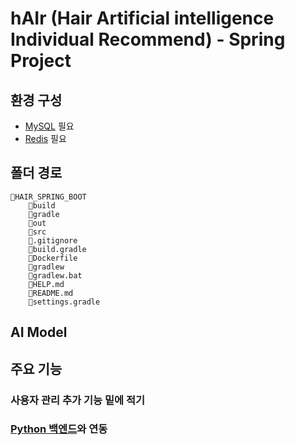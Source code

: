 # hAIr (Hair Artificial intelligence Individual Recommend) - Spring Project

## 환경 구성
- [MySQL]((https://honored-join-460.notion.site/MySQL-d8b16271a0d0400da7c89c264e53b789?pvs=4)) 필요
- [Redis]((링크)) 필요


## 폴더 경로
```
📁HAIR_SPRING_BOOT
    📁build
    📁gradle
    📁out
    📁src
    📄.gitignore
    📄build.gradle
    📄Dockerfile
    📄gradlew
    📄gradlew.bat
    📄HELP.md
    📄README.md
    📄settings.gradle
```

## AI Model

## 주요 기능

### 사용자 관리 추가 기능 밑에 적기

### [Python 백엔드]((https://github.com/Innovative-AI-Makers-I-AM/hAIr_Python))와 연동